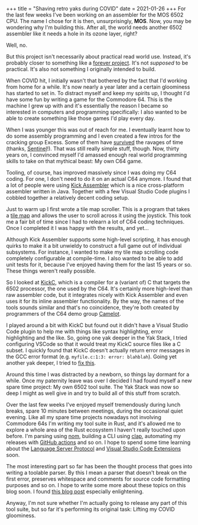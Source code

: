 +++
title = "Shaving retro yaks during COVID"
date = 2021-01-26
+++
For the last few weeks I've been working on an assembler for the MOS 6502 CPU.
The name I chose for it is then, unsurprisingly, **MOS**. Now, you may be wondering why I'm building this. After all, the world needs another 6502 assembler like it needs a hole in its ozone layer, right?

Well, no.

But this project isn't necessarily about practical read world use. Instead, it's probably closer to something like a [forever project](https://heredragonsabound.blogspot.com/2020/02/the-forever-project.html). It's not _supposed_ to be practical. It's also not something I originally intended to build.

When COVID hit, I initially wasn't that bothered by the fact that I'd working from home for a while. It's now nearly a year later and a certain gloominess has started to set in. To distract myself and keep my spirits up, I thought I'd have some fun by writing a game for the Commodore 64. This is the machine I grew up with and it's essentially the reason I became so interested in computers and programming specifically: I also wanted to be able to create something like those games I'd play every day.

When I was younger this was out of reach for me. I eventually learnt how to do some assembly programming and I even created a few intros for the cracking group Excess. Some of them have [survived](https://csdb.dk/scener/?id=6698) the ravages of time (thanks, [Sentinel](https://csdb.dk/scener/?id=903)!). That was still really simple stuff, though. Now, thirty years on, I convinced myself I'd amassed enough real world programming skills to take on that mythical beast: My own C64 game.

Tooling, of course, has improved massively since I was doing my C64 coding. For one, I don't need to do it on an actual C64 anymore. I found that a lot of people were using [Kick Assembler](http://theweb.dk/KickAssembler/Main.html) which is a nice cross-platform assembler written in Java. Together with a few Visual Studio Code plugins I cobbled together a relatively decent coding setup.

Just to warm up I first wrote a tile map scroller. This is a program that takes a [tile map](https://en.wikipedia.org/wiki/Tile-based_video_game) and allows the user to scroll across it using the joystick. This took me a fair bit of time since I had to relearn a lot of C64 coding techniques. Once I completed it I was happy with the results, and yet...

Although Kick Assembler supports some high-level scripting, it has enough quirks to make it a bit unwieldy to construct a full game out of individual subsystems. For instance, I wanted to make my tile map scrolling code completely configurable at compile-time. I also wanted to be able to add unit tests for it, because I've enjoyed having them for the last 15 years or so. These things weren't really possible.

So I looked at [KickC](https://gitlab.com/camelot/kickc), which is a compiler for a (variant of) C that targets the 6502 processor, the one used by the C64. It's certainly more high-level than raw assembler code, but it integrates nicely with Kick Assembler and even uses it for its inline assembler functionality. By the way, the names of the tools sounds similar and that's no coincidence, they're both created by programmers of the C64 demo group [Camelot](https://csdb.dk/group/?id=227).

I played around a bit with KickC but found out it didn't have a Visual Studio Code plugin to help me with things like syntax highlighting, error highlighting and the like. So, going one yak deeper in the Yak Stack, I tried configuring VSCode so that it would treat my KickC source files like a C subset. I quickly found that KickC doesn't actually return error messages in the GCC error format (e.g. `myfile.c:1:3: error: blahblah`). Going yet another yak deeper, I tried to [fix this](https://gitlab.com/camelot/kickc/-/merge_requests/1).

Around this time I was distracted by a newborn, so things lay dormant for a while. Once my paternity leave was over I decided I had found myself a new spare time project: My own 6502 tool suite. The Yak Stack was now so deep I might as well give in and try to build all of this stuff from scratch.

Over the last few weeks I've enjoyed myself tremendously during lunch breaks, spare 10 minutes between meetings, during the occasional quiet evening. Like all my spare time projects nowadays not involving Commodore 64s I'm writing my tool suite in Rust, and it's allowed me to explore a whole area of the Rust ecosystem I haven't really touched upon before. I'm parsing using [nom](https://github.com/Geal/nom), building a CLI using [clap](https://github.com/clap-rs/clap), automating my releases with [GitHub actions](https://docs.github.com/en/actions) and so on. I hope to spend some time learning about the [Language Server Protocol](https://microsoft.github.io/language-server-protocol/) and [Visual Studio Code Extensions](https://code.visualstudio.com/api/extension-guides/overview) soon.

The most interesting part so far has been the thought process that goes into writing a toolable parser. By this I mean a parser that doesn't break on the first error, preserves whitespace and comments for source code formatting purposes and so on. I hope to write some more about these topics on this blog soon. I found [this blog post](https://www.eyalkalderon.com/nom-error-recovery/) especially enlightening.

Anyway, I'm not sure whether I'm actually going to release any part of this tool suite, but so far it's performing its original task: Lifting my COVID gloominess.